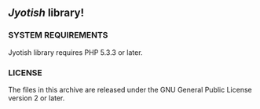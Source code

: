 ## *Jyotish* library!

### SYSTEM REQUIREMENTS

Jyotish library requires PHP 5.3.3 or later.

### LICENSE

The files in this archive are released under the GNU General Public License version 2 or later.
